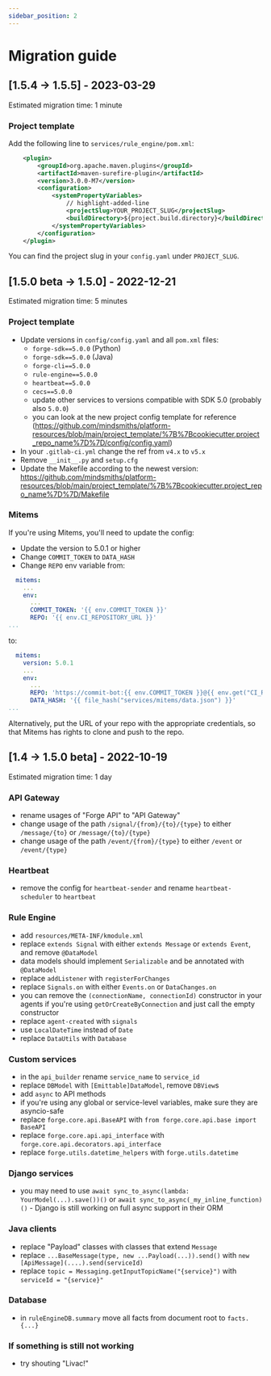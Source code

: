 ```yaml
---
sidebar_position: 2
---
```


# Migration guide


## [1.5.4 -> 1.5.5] - 2023-03-29
Estimated migration time: 1 minute

### Project template
Add the following line to `services/rule_engine/pom.xml`:
```xml
    <plugin>
        <groupId>org.apache.maven.plugins</groupId>
        <artifactId>maven-surefire-plugin</artifactId>
        <version>3.0.0-M7</version>
        <configuration>
            <systemPropertyVariables>
                // highlight-added-line
                <projectSlug>YOUR_PROJECT_SLUG</projectSlug>
                <buildDirectory>${project.build.directory}</buildDirectory>
            </systemPropertyVariables>
        </configuration>      
    </plugin>
```
You can find the project slug in your `config.yaml` under `PROJECT_SLUG`.



## [1.5.0 beta -> 1.5.0] - 2022-12-21
Estimated migration time: 5 minutes

### Project template
- Update versions in `config/config.yaml` and all `pom.xml` files:
  - `forge-sdk==5.0.0` (Python)
  - `forge-sdk==5.0.0` (Java)
  - `forge-cli==5.0.0`
  - `rule-engine==5.0.0`
  - `heartbeat==5.0.0`
  - `cecs==5.0.0`
  - update other services to versions compatible with SDK 5.0 (probably also `5.0.0`)
  - you can look at the new project config template for reference (https://github.com/mindsmiths/platform-resources/blob/main/project_template/%7B%7Bcookiecutter.project_repo_name%7D%7D/config/config.yaml)
- In your `.gitlab-ci.yml` change the ref from `v4.x` to `v5.x`
- Remove `__init__.py` and `setup.cfg`
- Update the Makefile according to the newest version: https://github.com/mindsmiths/platform-resources/blob/main/project_template/%7B%7Bcookiecutter.project_repo_name%7D%7D/Makefile

### Mitems
If you're using Mitems, you'll need to update the config:
- Update the version to 5.0.1 or higher
- Change `COMMIT_TOKEN` to `DATA_HASH`
- Change `REPO` env variable from:
```yaml
  mitems:
    ...
    env:
      ...
      COMMIT_TOKEN: '{{ env.COMMIT_TOKEN }}'
      REPO: '{{ env.CI_REPOSITORY_URL }}'
...
```
to:
```yaml
  mitems:
    version: 5.0.1
    ...
    env:
      ...
      REPO: 'https://commit-bot:{{ env.COMMIT_TOKEN }}@{{ env.get("CI_REPOSITORY_URL", "").split("@")[1] }}'
      DATA_HASH: '{{ file_hash("services/mitems/data.json") }}'
...
```
Alternatively, put the URL of your repo with the appropriate credentials, so that Mitems has rights to clone and push to the repo.



## [1.4 -> 1.5.0 beta] - 2022-10-19
Estimated migration time: 1 day

### API Gateway
- rename usages of "Forge API" to "API Gateway"
- change usage of the path `/signal/{from}/{to}/{type}` to either `/message/{to}` or `/message/{to}/{type}`
- change usage of the path `/event/{from}/{type}` to either `/event` or `/event/{type}`

### Heartbeat
- remove the config for `heartbeat-sender` and rename `heartbeat-scheduler` to `heartbeat`

### Rule Engine
- add `resources/META-INF/kmodule.xml`
- replace `extends Signal` with either `extends Message` or `extends Event`, and remove `@DataModel`
- data models should implement `Serializable` and be annotated with `@DataModel`
- replace `addListener` with `registerForChanges`
- replace `Signals.on` with either `Events.on` or `DataChanges.on`
- you can remove the `(connectionName, connectionId)` constructor in your agents if you're using `getOrCreateByConnection` and just call the empty constructor
- replace `agent-created` with `signals`
- use `LocalDateTime` instead of `Date`
- replace `DataUtils` with `Database`

### Custom services
- in the `api_builder` rename `service_name` to `service_id`
- replace `DBModel` with `[Emittable]DataModel`, remove `DBView`s
- add `async` to API methods
- if you're using any global or service-level variables, make sure they are asyncio-safe
- replace `forge.core.api.BaseAPI` with `from forge.core.api.base import BaseAPI`
- replace `forge.core.api.api_interface` with `forge.core.api.decorators.api_interface`
- replace `forge.utils.datetime_helpers` with `forge.utils.datetime`

### Django services
- you may need to use `await sync_to_async(lambda: YourModel(...).save())()` or `await sync_to_async(_my_inline_function)()` - Django is still working on full async support in their ORM

### Java clients
- replace "Payload" classes with classes that extend `Message`
- replace `...BaseMessage(type, new ...Payload(...)).send()` with `new [ApiMessage](....).send(serviceId)`
- replace `topic = Messaging.getInputTopicName("{service}")` with `serviceId = "{service}"`

### Database
- in `ruleEngineDB.summary` move all facts from document root to `facts.{...}`

### If something is still not working
- try shouting "Livac!"
